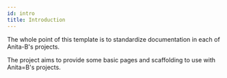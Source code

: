 ```yaml
---
id: intro
title: Introduction
---
```


The whole point of this template is to standardize documentation in each of Anita-B's
projects.

The project aims to provide some basic pages and scaffolding to use with Anita=B's
projects.
